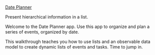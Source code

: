 [Date Planner](https://developer.apple.com/tutorials/sample-apps/dateplanner)

Present hierarchical information in a list.

Welcome to the Date Planner app. Use this app to organize and plan a series of events, organized by date.

This walkthrough teaches you how to use lists and an observable data model to create dynamic lists of events and tasks. Time to jump in.
